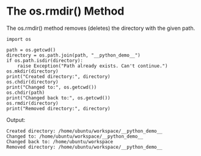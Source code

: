 # The os.rmdir\(\) Method

The os.rmdir\(\) method removes \(deletes\) the directory with the given path.

```
import os

path = os.getcwd()
directory = os.path.join(path, "__python_demo__")
if os.path.isdir(directory):
    raise Exception("Path already exists. Can't continue.")
os.mkdir(directory)
print("Created directory:", directory)
os.chdir(directory)
print("Changed to:", os.getcwd())
os.chdir(path)
print("Changed back to:", os.getcwd())
os.rmdir(directory)
print("Removed directory:", directory)
```

Output:

```
Created directory: /home/ubuntu/workspace/__python_demo__
Changed to: /home/ubuntu/workspace/__python_demo__
Changed back to: /home/ubuntu/workspace
Removed directory: /home/ubuntu/workspace/__python_demo__
```



